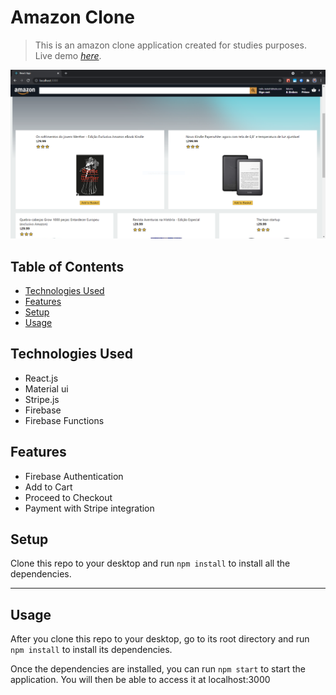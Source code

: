 # Amazon Clone

> This is an amazon clone application created for studies purposes.
> Live demo [_here_](https://clone-3842b.firebaseapp.com/).

![Home Screen](./img/home.png)

## Table of Contents

- [Technologies Used](#technologies-used)
- [Features](#features)
- [Setup](#setup)
- [Usage](#usage)

## Technologies Used

- React.js
- Material ui
- Stripe.js
- Firebase
- Firebase Functions

## Features

- Firebase Authentication
- Add to Cart
- Proceed to Checkout
- Payment with Stripe integration

## Setup

Clone this repo to your desktop and run `npm install` to install all the dependencies.

---

## Usage

After you clone this repo to your desktop, go to its root directory and run `npm install` to install its dependencies.

Once the dependencies are installed, you can run `npm start` to start the application. You will then be able to access it at localhost:3000

